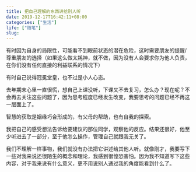 ```yaml
---
title: 把自己理解的东西讲给别人听
date: 2019-12-17T16:42:11+08:00
categories: ["生活"]
life: ["随笔"]
slug: 
---
```


有时因为自身的局限性，可能看不到眼前状态的潜在危险，这时需要朋友的提醒/尊重朋友的选择（如果这么做太耗神，就不做，因为没有人会要求你为他人负责，在你们没有任何直接的利益联系的情况下）


有时自己说得冠冕堂皇，也不过是小人心态。


去年期末心里一直很慌，想自己上课没听，下课又不去复习，怎么办？现在呢？不会再去关注这些问题了，因为思考程度已经发生改变，我要思考的问题已经不再这一层面上了。


智慧的获取是姻缘巧合形成的，有父母的帮助，也有自我的探索。


我把自己的感受想法告诉给要建议的那位同学，观察他的反应。结果还很好，他至少听进去了一部分，至于他怎么操作，管理自己就跟我无关了。


我们不理解一样事物，我们就没有办法把它讲述给其他人听。就像刚才，我要写下一些对我来说还很陌生的概念和理论，我感到很惶恐害怕。因为我不知道写下这些内容，对于我来说有什么意义，更不用说别人通过我的角度能看到什么了。